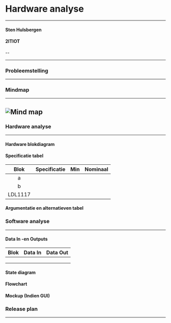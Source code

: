# Hardware analyse
------
#### Sten Hulsbergen
#### 2ITIOT
--

------
### Probleemstelling
------


### Mindmap
------
![Mind map](https://user-images.githubusercontent.com/94611203/158987616-bdd657eb-4a7b-45aa-b957-adb5875e1223.png)
--

### Hardware analyse
------
#### Hardware blokdiagram


#### Specificatie tabel
| Blok | Specificatie | Min | Nominaal |
|:----:|:------------:|:---:|:--------:|
| a    |              |     |          |
| b    |              |     |          |
| LDL1117     |              |     |          |

#### Argumentatie en alternatieven tabel



### Software analyse
------
#### Data In -en Outputs
| Blok | Data In | Data Out |
|:----:|:-------:|:--------:|
|      |         |          |
|      |         |          |
|      |         |          |

#### State diagram


#### Flowchart



#### Mockup (Indien GUI)


### Release plan
------


